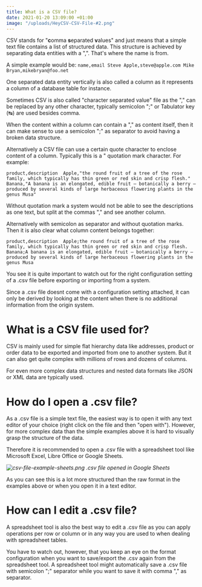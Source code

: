 ```yaml
---
title: What is a CSV file?
date: 2021-01-20 13:09:00 +01:00
image: "/uploads/HeyCSV-CSV-File-#2.png"
---
```


CSV stands for "**c**omma **s**eparated **v**alues" and just means that a simple text file contains a list of structured data. This structure is achieved by separating data entities with a ",". That's where the name is from.

A simple example would be:
`name,email
Steve Apple,steve@apple.com
Mike Bryan,mikebryan@foo.net`

One separated data entity vertically is also called a column as it represents a column of a database table for instance.

Sometimes CSV is also called "character separated value" file as the "," can be replaced by any other character, typically semicolon ";" or Tabulator key (↹) are used besides comma.

When the content within a column can contain a "," as content itself, then it can make sense to use a semicolon ";" as separator to avoid having a broken data structure.

Alternatively a CSV file can use a certain quote character to enclose content of a column. Typically this is a " quotation mark character. For example:

`product,description 
Apple,"the round fruit of a tree of the rose family, which typically has thin green or red skin and crisp flesh." 
Banana,"A banana is an elongated, edible fruit – botanically a berry – produced by several kinds of large herbaceous flowering plants in the genus Musa"`

Without quotation mark a system would not be able to see the descriptions as one text, but split at the commas "," and see another column.

Alternatively with semicolon as separator and without quotation marks. Then it is also clear what column content belongs together:

`product,description 
Apple;the round fruit of a tree of the rose family, which typically has thin green or red skin and crisp flesh. 
Banana;A banana is an elongated, edible fruit – botanically a berry – produced by several kinds of large herbaceous flowering plants in the genus Musa`

You see it is quite important to watch out for the right configuration setting of a .csv file before exporting or importing from a system.

Since a .csv file doesnt come with a configuration setting attached, it can only be derived by looking at the content when there is no additional information from the origin system.

# What is a CSV file used for?

CSV is mainly used for simple flat hierarchy data like addresses, product or order data to be exported and imported from one to another system. But it can also get quite complex with millions of rows and dozens of columns.

For even more complex data structures and nested data formats like JSON or XML data are typically used.

# How do I open a .csv file?

As a .csv file is a simple text file, the easiest way is to open it with any text editor of your choice (right click on the file and then "open with"). However, for more complex data than the simple examples above it is hard to visually grasp the structure of the data.

Therefore it is recommended to open a .csv file with a spreadsheet tool like Microsoft Excel, Libre Office or Google Sheets.

*![csv-file-example-sheets.png](/uploads/csv-file-example-sheets.png)
.csv file opened in Google Sheets*

As you can see this is a lot more structured than the raw format in the examples above or when you open it in a text editor.

# How can I edit a .csv file?

A spreadsheet tool is also the best way to edit a .csv file as you can apply operations per row or column or in any way you are used to when dealing with spreadsheet tables.

You have to watch out, however, that you keep an eye on the format configuration when you want to save/export the .csv again from the spreadsheet tool. A spreadsheet tool might automatically save a .csv file with semicolon ";" separator while you want to save it with comma "," as separator.